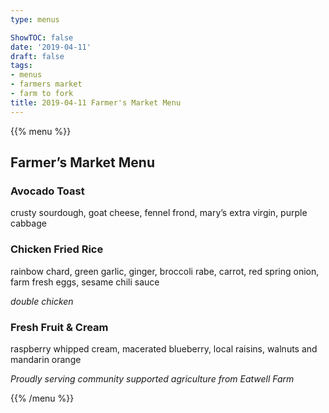 ```yaml
---
type: menus

ShowTOC: false
date: '2019-04-11'
draft: false
tags:
- menus
- farmers market
- farm to fork
title: 2019-04-11 Farmer's Market Menu
---
```


{{% menu %}}

## Farmer’s Market Menu

### Avocado Toast

crusty sourdough, goat cheese, fennel frond,
mary’s extra virgin, purple cabbage

### Chicken Fried Rice

rainbow chard, green garlic, ginger,
broccoli rabe,  carrot, red spring onion,
farm fresh eggs, sesame chili sauce

*double chicken*

### Fresh Fruit & Cream

raspberry whipped cream, macerated blueberry,
local raisins, walnuts and mandarin orange


*Proudly serving community supported agriculture from Eatwell Farm*

{{% /menu %}}
